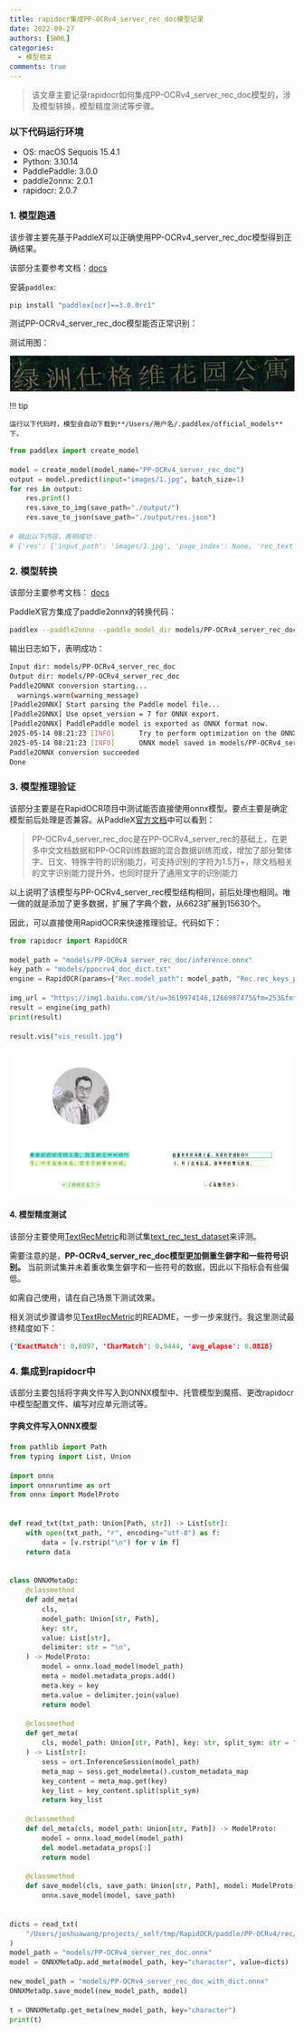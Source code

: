 ```yaml
---
title: rapidocr集成PP-OCRv4_server_rec_doc模型记录
date: 2022-09-27
authors: [SWHL]
categories:
  - 模型相关
comments: true
---
```



> 该文章主要记录rapidocr如何集成PP-OCRv4_server_rec_doc模型的，涉及模型转换，模型精度测试等步骤。

<!-- more -->

### 以下代码运行环境

- OS: macOS Sequois 15.4.1
- Python: 3.10.14
- PaddlePaddle: 3.0.0
- paddle2onnx: 2.0.1
- rapidocr: 2.0.7

### 1. 模型跑通

该步骤主要先基于PaddleX可以正确使用PP-OCRv4_server_rec_doc模型得到正确结果。

该部分主要参考文档：[docs](https://paddlepaddle.github.io/PaddleX/latest/module_usage/tutorials/ocr_modules/text_recognition.html#_3)

安装`paddlex`:

```bash linenums="1"
pip install "paddlex[ocr]==3.0.0rc1"
```

测试PP-OCRv4_server_rec_doc模型能否正常识别：

测试用图：

![alt text](../images/1.jpg)

!!! tip

    运行以下代码时，模型会自动下载到**/Users/用户名/.paddlex/official_models**下。

```python linenums="1"
from paddlex import create_model

model = create_model(model_name="PP-OCRv4_server_rec_doc")
output = model.predict(input="images/1.jpg", batch_size=1)
for res in output:
    res.print()
    res.save_to_img(save_path="./output/")
    res.save_to_json(save_path="./output/res.json")

# 输出以下内容，表明成功：
# {'res': {'input_path': 'images/1.jpg', 'page_index': None, 'rec_text': '绿洲仕格维花园公寓', 'rec_score': 0.9839767813682556}}
```

### 2. 模型转换

该部分主要参考文档： [docs](https://paddlepaddle.github.io/PaddleX/latest/pipeline_deploy/paddle2onnx.html?h=paddle2onnx#22)

PaddleX官方集成了paddle2onnx的转换代码：

```bash linenums="1"
paddlex --paddle2onnx --paddle_model_dir models/PP-OCRv4_server_rec_doc --onnx_model_dir models/PP-OCRv4_server_rec_doc
```

输出日志如下，表明成功：

```bash linenums="1"
Input dir: models/PP-OCRv4_server_rec_doc
Output dir: models/PP-OCRv4_server_rec_doc
Paddle2ONNX conversion starting...
  warnings.warn(warning_message)
[Paddle2ONNX] Start parsing the Paddle model file...
[Paddle2ONNX] Use opset_version = 7 for ONNX export.
[Paddle2ONNX] PaddlePaddle model is exported as ONNX format now.
2025-05-14 08:21:23 [INFO]      Try to perform optimization on the ONNX model with onnxoptimizer.
2025-05-14 08:21:23 [INFO]      ONNX model saved in models/PP-OCRv4_server_rec_doc/inference.onnx.
Paddle2ONNX conversion succeeded
Done
```

### 3. 模型推理验证

该部分主要是在RapidOCR项目中测试能否直接使用onnx模型。要点主要是确定模型前后处理是否兼容。从PaddleX[官方文档](https://paddlepaddle.github.io/PaddleX/latest/module_usage/tutorials/ocr_modules/text_recognition.html#_2)中可以看到：

> PP-OCRv4_server_rec_doc是在PP-OCRv4_server_rec的基础上，在更多中文文档数据和PP-OCR训练数据的混合数据训练而成，增加了部分繁体字、日文、特殊字符的识别能力，可支持识别的字符为1.5万+，除文档相关的文字识别能力提升外，也同时提升了通用文字的识别能力

以上说明了该模型与PP-OCRv4_server_rec模型结构相同，前后处理也相同。唯一做的就是添加了更多数据，扩展了字典个数，从6623扩展到15630个。

因此，可以直接使用RapidOCR来快速推理验证。代码如下：

```python linenums="1"
from rapidocr import RapidOCR

model_path = "models/PP-OCRv4_server_rec_doc/inference.onnx"
key_path = "models/ppocrv4_doc_dict.txt"
engine = RapidOCR(params={"Rec.model_path": model_path, "Rec.rec_keys_path": key_path})

img_url = "https://img1.baidu.com/it/u=3619974146,1266987475&fm=253&fmt=auto&app=138&f=JPEG?w=500&h=516"
result = engine(img_path)
print(result)

result.vis("vis_result.jpg")
```

![alt text](../images/vis_result.jpg)

#### 4. 模型精度测试

该部分主要使用[TextRecMetric](https://github.com/SWHL/TextRecMetric)和测试集[text_rec_test_dataset](https://huggingface.co/datasets/SWHL/text_rec_test_dataset)来评测。

需要注意的是，**PP-OCRv4_server_rec_doc模型更加侧重生僻字和一些符号识别。** 当前测试集并未着重收集生僻字和一些符号的数据，因此以下指标会有些偏低。

如需自己使用，请在自己场景下测试效果。

相关测试步骤请参见[TextRecMetric](https://github.com/SWHL/TextRecMetric)的README，一步一步来就行。我这里测试最终精度如下：

```json
{'ExactMatch': 0.8097, 'CharMatch': 0.9444, 'avg_elapse': 0.0818}
```

### 4. 集成到rapidocr中

该部分主要包括将字典文件写入到ONNX模型中、托管模型到魔搭、更改rapidocr中模型配置文件、编写对应单元测试等。

#### 字典文件写入ONNX模型

```python linenums="1"
from pathlib import Path
from typing import List, Union

import onnx
import onnxruntime as ort
from onnx import ModelProto


def read_txt(txt_path: Union[Path, str]) -> List[str]:
    with open(txt_path, "r", encoding="utf-8") as f:
        data = [v.rstrip("\n") for v in f]
    return data


class ONNXMetaOp:
    @classmethod
    def add_meta(
        cls,
        model_path: Union[str, Path],
        key: str,
        value: List[str],
        delimiter: str = "\n",
    ) -> ModelProto:
        model = onnx.load_model(model_path)
        meta = model.metadata_props.add()
        meta.key = key
        meta.value = delimiter.join(value)
        return model

    @classmethod
    def get_meta(
        cls, model_path: Union[str, Path], key: str, split_sym: str = "\n"
    ) -> List[str]:
        sess = ort.InferenceSession(model_path)
        meta_map = sess.get_modelmeta().custom_metadata_map
        key_content = meta_map.get(key)
        key_list = key_content.split(split_sym)
        return key_list

    @classmethod
    def del_meta(cls, model_path: Union[str, Path]) -> ModelProto:
        model = onnx.load_model(model_path)
        del model.metadata_props[:]
        return model

    @classmethod
    def save_model(cls, save_path: Union[str, Path], model: ModelProto):
        onnx.save_model(model, save_path)


dicts = read_txt(
    "/Users/joshuawang/projects/_self/tmp/RapidOCR/paddle/PP-OCRv4/rec/ch_PP-OCRv4_rec_server_doc/ppocrv4_doc_dict.txt"
)
model_path = "models/PP-OCRv4_server_rec_doc.onnx"
model = ONNXMetaOp.add_meta(model_path, key="character", value=dicts)

new_model_path = "models/PP-OCRv4_server_rec_doc_with_dict.onnx"
ONNXMetaOp.save_model(new_model_path, model)

t = ONNXMetaOp.get_meta(new_model_path, key="character")
print(t)
```
